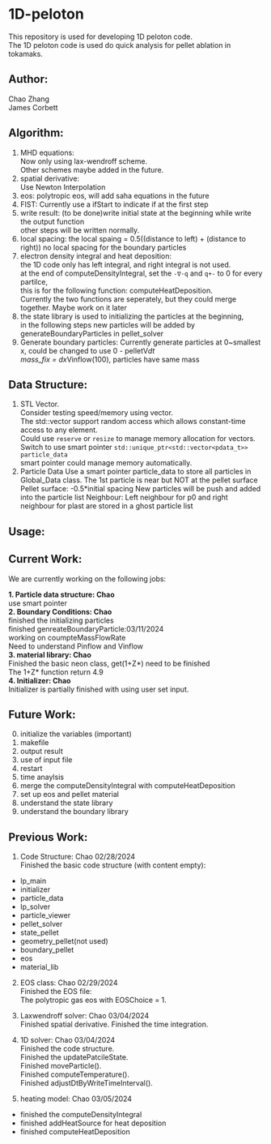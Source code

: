 # 1D-peloton

This repository is used for developing 1D peloton code.  
The 1D peloton code is used do quick analysis for pellet ablation in tokamaks.

## Author:

Chao Zhang   
James Corbett

## Algorithm:
1. MHD equations:  
   Now only using lax-wendroff scheme.  
   Other schemes maybe added in the future.
2. spatial derivative:  
   Use Newton Interpolation
3. eos:
   polytropic eos, will add saha equations in the future
4. FIST:
   Currently use a ifStart to indicate if at the first step  
5. write result:
   (to be done)write initial state at the beginning while write the output function   
   other steps will be written normally.
6. local spacing:
   the local spaing = 0.5((distance to left) + (distance to right))
   no local spacing for the boundary particles
7. electron density integral and heat deposition:   
   the 1D code only has left integral, and right integral is not used.  
   at the end of computeDensityIntegral, set the `-∇·q` and `q+-` to 0 for every partilce,  
   this is for the following function: computeHeatDeposition.  
   Currently the two functions are seperately, but they could merge together.
   Maybe work on it later
8. the state library is used to initializing the particles at the beginning,  
   in the following steps new particles will be added by generateBoundaryParticles in pellet_solver
9. Generate boundary particles:
   Currently generate particles at 0~smallest x, could be changed to use 0 - pelletV*dt  
   mass_fix = dx*Vinflow(100), particles have same mass
   
       
## Data Structure: 
1. STL Vector.  
Consider testing speed/memory using vector.  
The std::vector support random access which allows constant-time access to any element.  
Could use `reserve` or `resize` to manage memory allocation for vectors.  
Switch to use smart pointer `std::unique_ptr<std::vector<pdata_t>> particle_data`  
smart pointer could manage memory automatically.
2. Particle Data
   Use a smart pointer particle_data to store all particles in Global_Data class.
   The 1st particle is near but NOT at the pellet surface
   Pellet surface: -0.5*initial spacing
   New particles will be push and added into the particle list
   Neighbour: Left neighbour for p0 and right neighbour for plast are stored in a ghost particle list  

## Usage:

## Current Work:
We are currently working on the following jobs:  

**1. Particle data structure: Chao**  
use smart pointer  
**2. Boundary Conditions: Chao**    
finished the initializing particles  
finished genreateBoundaryParticle:03/11/2024  
working on coumpteMassFlowRate  
Need to understand Pinflow and Vinflow    
**3. material library: Chao**  
     Finished the basic neon class, get(1+Z*) need to be finished   
     The 1+Z* function return 4.9   
**4. Initializer: Chao**   
   Initializer is partially finished with using user set input.
   
## Future Work:
0. initialize the variables (important)
1. makefile
2. output result
3. use of input file
4. restart
5. time anaylsis
6. merge the computeDensityIntegral with computeHeatDeposition
7. set up eos and pellet material  
8. understand the state library    
9. understand the boundary library  

## Previous Work:
1. Code Structure: Chao  02/28/2024  
Finished the basic code structure (with content empty):
- lp_main
- initializer  
- particle_data   
- lp_solver   
- particle_viewer  
- pellet_solver  
- state_pellet  
- geometry_pellet(not used)  
- boundary_pellet
- eos
- material_lib

2. EOS class: Chao 02/29/2024  
Finished the EOS file:  
The polytropic gas eos with EOSChoice = 1.

3. Laxwendroff solver: Chao 03/04/2024  
     Finished spatial derivative.
     Finished the time integration.
4. 1D solver: Chao  03/04/2024    
     Finished the code structure.  
     Finished the updatePatcileState.  
     Finished moveParticle().  
     Finished computeTemperature().  
     Finished adjustDtByWriteTimeInterval().  
5. heating model: Chao 03/05/2024
- finished the computeDensityIntegral
- finished addHeatSource for heat deposition
- finished computeHeatDeposition
